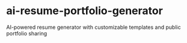# ai-resume-portfolio-generator
AI-powered resume generator with customizable templates and public portfolio sharing
